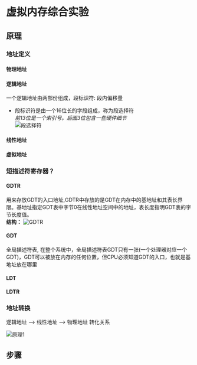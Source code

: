 # 虚拟内存综合实验  
## 原理  
### 地址定义    
#### 物理地址  
#### 逻辑地址  

 一个逻辑地址由两部份组成，段标识符: 段内偏移量  
* 段标识符是由一个16位长的字段组成，称为段选择符  
*前13位是一个索引号。后面3位包含一些硬件细节*  
![段选择符]()

#### 线性地址  
#### 虚拟地址  

### 短描述符寄存器？  
#### GDTR  
用来存放GDT的入口地址,GDTR中存放的是GDT在内存中的基地址和其表长界限。基地址指定GDT表中字节0在线性地址空间中的地址，表长度指明GDT表的字节长度值。    
**结构：**    ![GDTR]()

#### GDT  
全局描述符表, 在整个系统中，全局描述符表GDT只有一张(一个处理器对应一个GDT)，GDT可以被放在内存的任何位置，但CPU必须知道GDT的入口，也就是基地址放在哪里  

#### LDT  
#### LDTR  

### 地址转换  
逻辑地址 --> 线性地址 --> 物理地址 转化关系  

![原理1]()


## 步骤
